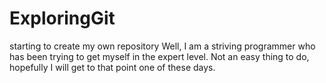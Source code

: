 # ExploringGit
starting to create my own repository
Well, I am a striving programmer who has been trying to get myself in the expert level. Not an easy thing to do, hopefully I will get to that point one of these days. 
